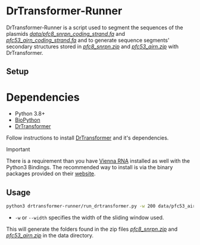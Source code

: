 # DrTransformer-Runner

DrTransformer-Runner is a script used to segment the sequences of the plasmids *[data/pfc8_snrpn_coding_strand.fa](https://github.com/Arsuaga-Vazquez-Lab/RNA-Polynomial/blob/main/data/pfc53_airn_coding_strand.fa)* and *[pfc53_airn_coding_strand.fa](https://github.com/Arsuaga-Vazquez-Lab/RNA-Polynomial/blob/main/data/pfc53_airn_coding_strand.fa)* and to generate sequence segments' secondary structures stored in *[pfc8_snrpn.zip](https://github.com/Arsuaga-Vazquez-Lab/RNA-Polynomial/blob/main/data/pfc8_snrpn.zip)* and *[pfc53_airn.zip](https://github.com/Arsuaga-Vazquez-Lab/RNA-Polynomial/blob/main/data/pfc53_airn.zip)* with DrTransformer.


## Setup

# Dependencies
* Python 3.8+
* [BioPython](https://biopython.org/)
* [DrTransformer](https://github.com/ViennaRNA/drtransformer)

Follow instructions to install [DrTransformer](https://github.com/ViennaRNA/drtransformer) and it's dependencies.
> [!IMPORTANT]  
> There is a requirement than you have [Vienna RNA](https://github.com/ViennaRNA/ViennaRNA) installed as well with the Python3 Bindings. The recommended way to install is via the binary packages provided on their [website](https://www.tbi.univie.ac.at/RNA/).

## Usage

```bash
python3 drtransformer-runner/run_drtransformer.py -w 200 data/pfc53_airn_coding_strand.fa
```
* `-w` or `--width` specifies the width of the sliding window used.

This will generate the folders found in the zip files *[pfc8_snrpn.zip](https://github.com/Arsuaga-Vazquez-Lab/RNA-Polynomial/blob/main/data/pfc8_snrpn.zip)* and *[pfc53_airn.zip](https://github.com/Arsuaga-Vazquez-Lab/RNA-Polynomial/blob/main/data/pfc53_airn.zip)* in the data directory.

